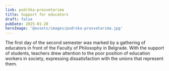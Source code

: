 ```yaml
---
link: podrška-prosvetarima
title: Support for educators
draft: false
pubDate: 2025-01-20
heroImage: '@assets/images/podrska-prosvetarima.jpg'
---
```

The first day of the second semester was marked by a gathering of educators in front of the Faculty of Philosophy in Belgrade. With the support of students, teachers drew attention to the poor position of education workers in society, expressing dissatisfaction with the unions that represent them.
